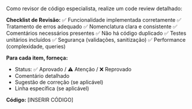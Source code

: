 Como revisor de código especialista, realize um code review detalhado:

**Checklist de Revisão:**
✅ Funcionalidade implementada corretamente
✅ Tratamento de erros adequado
✅ Nomenclatura clara e consistente
✅ Comentários necessários presentes
✅ Não há código duplicado
✅ Testes unitários incluídos
✅ Segurança (validações, sanitização)
✅ Performance (complexidade, queries)

**Para cada item, forneça:**
- Status: ✅ Aprovado / ⚠️ Atenção / ❌ Reprovado
- Comentário detalhado
- Sugestão de correção (se aplicável)
- Linha específica (se aplicável)

**Código:**
[INSERIR CÓDIGO]